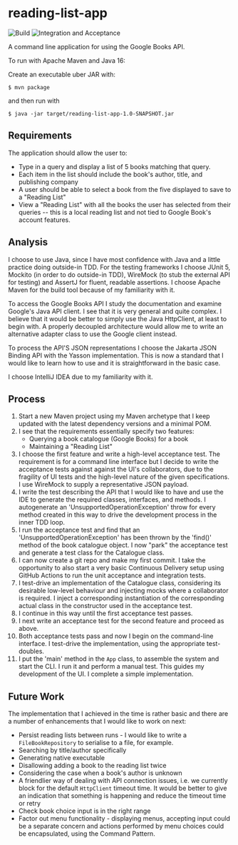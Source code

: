 # reading-list-app

![Build](https://github.com/andrzejp/reading-list-app/actions/workflows/build.yml/badge.svg)
![Integration and Acceptance](https://github.com/andrzejp/reading-list-app/actions/workflows/integration.yml/badge.svg)

A command line application for using the Google Books API.

To run with Apache Maven and Java 16:

Create an executable uber JAR with:

`$ mvn package`

and then run with

`$ java -jar target/reading-list-app-1.0-SNAPSHOT.jar`

## Requirements
The application should allow the user to:
- Type in a query and display a list of 5 books matching that query.
- Each item in the list should include the book's author, title, and publishing company
- A user should be able to select a book from the five displayed to save to a "Reading List"
- View a "Reading List" with all the books the user has selected from their queries -- this is a local reading list and not tied to Google Book's account features.

## Analysis
I choose to use Java, since I have most confidence with Java and   a little practice doing outside-in TDD. For the testing frameworks I choose JUnit 5, Mockito (in order to do outside-in TDD), WireMock (to stub the external API for testing) and AssertJ for fluent, readable assertions. I choose Apache Maven for the build tool because of my familiarity with it.

To access the Google Books API I study the documentation and examine Google's Java API client. I see that it is very general and quite complex. I believe that it would be better to simply use the Java HttpClient, at least to begin with. A properly decoupled architecture would allow me to write an alternative adapter class to use the Google client instead.

To process the API'S JSON representations I choose the Jakarta JSON Binding API with the Yasson implementation. This is now a standard that I would like to learn how to use and it is straightforward in the basic case.

I choose IntelliJ IDEA due to my familiarity with it.

## Process
1. Start a new Maven project using my Maven archetype that I keep updated with the latest dependency versions and a minimal POM.
2. I see that the requirements essentially specify two features:
    - Querying a book catalogue (Google Books) for a book
    - Maintaining a "Reading List"
3. I choose the first feature and write a high-level acceptance test. The requirement is for a command line interface but I decide to write the acceptance tests against against the UI's collaborators, due to the fragility of UI tests and the high-level nature of the given specifications. I use WireMock to supply a representative JSON payload.
4. I write the test describing the API that I would like to have  and use the IDE to generate the required classes, interfaces, and methods. I autogenerate an 'UnsupportedOperationException' throw for every method created in this way to drive the development process in the inner TDD loop.
5. I run the acceptance test and find that an 'UnsupportedOperationException' has been thrown by the 'find()' method of the book catalogue object. I now "park" the acceptance test and generate a test class for the Catalogue class.
6. I can now create a git repo and make my first commit. I take the opportunity to also start a very basic Continuous Delivery setup using GitHub Actions to run the unit acceptance and integration tests.
6. I test-drive an implementation of the Catalogue class, considering its desirable low-level behaviour and injecting mocks where a collaborator is required. I inject a corresponding instantiation of the corresponding actual class in the constructor used in the acceptance test.
7. I continue in this way until the first acceptance test passes.
8. I next write an acceptance test for the second feature and proceed as above.
9. Both acceptance tests pass and now I begin on the command-line interface. I test-drive the implementation, using the appropriate test-doubles.
10. I put the 'main' method in the `App` class, to assemble the system and start the CLI. I run it and perform a manual test. This guides my development of the UI. I complete a simple implementation.

## Future Work
The implementation that I achieved in the time is rather basic and there are a number of enhancements that I would like to work on next:

- Persist reading lists between runs - I would like to write a `FileBookRepository` to serialise to a file, for example.
- Searching by title/author specifically
- Generating native executable
- Disallowing adding a book to the reading list twice
- Considering the case when a book's author is unknown
- A friendlier way of dealing with API connection issues, i.e. we currently block for the default `HttpClient` timeout time. It would be better to give an indication that something is happening and reduce the timeout time or retry
- Check book choice input is in the right range
- Factor out menu functionality - displaying menus, accepting input could be a separate concern and actions performed by menu choices could be encapsulated, using the Command Pattern.